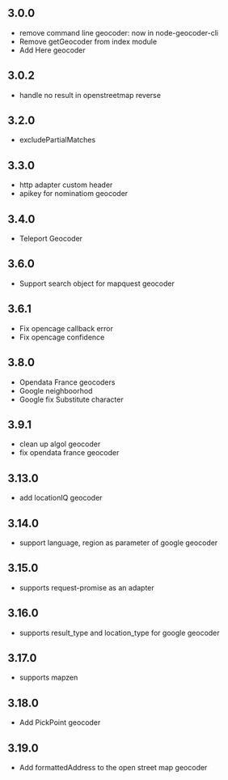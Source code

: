 ## 3.0.0

* remove command line geocoder: now in node-geocoder-cli
* Remove getGeocoder from index module
* Add Here geocoder

## 3.0.2

* handle no result in openstreetmap reverse

## 3.2.0

* excludePartialMatches

## 3.3.0

* http adapter custom header
* apikey for nominatiom geocoder

## 3.4.0

* Teleport Geocoder

## 3.6.0

* Support search object for mapquest geocoder


## 3.6.1

* Fix opencage callback error
* Fix opencage confidence

## 3.8.0

* Opendata France geocoders
* Google neighboorhod
* Google fix Substitute character

## 3.9.1

* clean up algol geocoder
* fix opendata france geocoder

## 3.13.0

* add locationIQ geocoder

## 3.14.0

* support language, region as parameter of google geocoder

## 3.15.0

* supports request-promise as an adapter

## 3.16.0

* supports result_type and location_type for google geocoder

## 3.17.0

* supports mapzen

## 3.18.0

* Add PickPoint geocoder


## 3.19.0

* Add formattedAddress to the open street map geocoder

